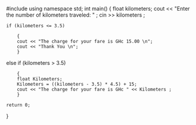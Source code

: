 #include <iostream>
using namespace std;
int main()
{
    float kilometers;
    cout << "Enter the number of kilometers traveled: " ;
    cin >> kilometers ;

    if (kilometers <= 3.5)

        {
        cout << "The charge for your fare is GHc 15.00 \n";
        cout << "Thank You \n";
        }

else if (kilometers > 3.5)

        {
        float Kilometers;
        Kilometers = ((kilometers - 3.5) * 4.5) + 15;
        cout << "The charge for your fare is GHc " << Kilometers ;
        }

    return 0;
}


